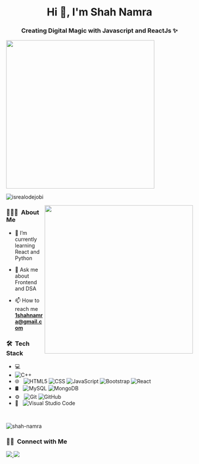
<h1 align="center">Hi 👋, I'm Shah Namra</h1>
<h3 align="center">Creating Digital Magic with Javascript and ReactJs ✨</h3>
<img align ="centre" width="400" src="https://camo.githubusercontent.com/8988ca833cce3de61942d07bd4f0963290360db1833cb9380e918d3043c7c586/68747470733a2f2f726561646d652d747970696e672d7376672e6865726f6b756170702e636f6d3f636f6c6f723d374333424544266c696e65733d57656c636f6d652b746f2b6d792b4769744875622b50726f66696c6521">

<p align="left"> <img src="https://komarev.com/ghpvc/?username=Shah-Namra&label=Profile%20views&color=0e75b6&style=flat" alt="isrealodejobi" />
</p>

<img align="right" width="400" src="https://user-images.githubusercontent.com/55389276/140866485-8fb1c876-9a8f-4d6a-98dc-08c4981eaf70.gif">
<h3> 👨🏻‍💻 &nbsp;About Me </h3>

- 🌱 I’m currently learning React and Python

- 💬 Ask me about Frontend and DSA

- 📫 How to reach me **1shahnamra@gmail.com**


<h3> 🛠 &nbsp;Tech Stack</h3>

- 💻 &nbsp;
- ![C++](https://img.shields.io/badge/-C++-333333?style=flat&logo=C%2B%2B&logoColor=00599C)
- 🌐 &nbsp;
  ![HTML5](https://img.shields.io/badge/-HTML5-333333?style=flat&logo=HTML5)
  ![CSS](https://img.shields.io/badge/-CSS-333333?style=flat&logo=CSS3&logoColor=1572B6)
  ![JavaScript](https://img.shields.io/badge/-JavaScript-333333?style=flat&logo=javascript)
  ![Bootstrap](https://img.shields.io/badge/-Bootstrap-333333?style=flat&logo=bootstrap&logoColor=563D7C)
  ![React](https://img.shields.io/badge/-React-333333?style=flat&logo=react)
- 🛢 &nbsp;
  ![MySQL](https://img.shields.io/badge/-MySQL-333333?style=flat&logo=mysql)
  ![MongoDB](https://img.shields.io/badge/-MongoDB-333333?style=flat&logo=mongodb)
- ⚙️ &nbsp;
  ![Git](https://img.shields.io/badge/-Git-333333?style=flat&logo=git)
  ![GitHub](https://img.shields.io/badge/-GitHub-333333?style=flat&logo=github)
- 🔧 &nbsp;
  ![Visual Studio Code](https://img.shields.io/badge/-Visual%20Studio%20Code-333333?style=flat&logo=visual-studio-code&logoColor=007ACC)
<br/>

<p><img align="center" src="https://github-readme-stats.vercel.app/api/top-langs?username=shah-namra&show_icons=true&locale=en&layout=compact" alt="shah-namra" /></p>

<h3 > 🤝🏻 &nbsp;Connect with Me </h3>
<p >
  <a href="https://twitter.com/Namra_Shah_" target="_blank">
    <img src="https://img.shields.io/twitter/follow/Namra_Shah_?color=1DA1F2&label=Namra_Shah_&logo=X&style=for-the-badge">  
  </a>
  <a href="https://www.linkedin.com/in/shah-namra/" target="_blank">
    <img src="https://img.shields.io/badge/-Namra%20Shah-blue?style=for-the-badge&logo=Linkedin&logoColor=white&link=https://www.linkedin.com/in/shah-namra/">
  </a>
</p>
